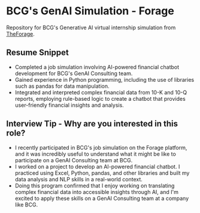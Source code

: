 # BCG's GenAI Simulation - Forage
Repository for BCG's Generative AI virtual internship simulation from [TheForage](theforage.com).

## Resume Snippet

 * Completed a job simulation involving AI-powered financial chatbot development
   for BCG's GenAI Consulting team.
 * Gained experience in Python programming, including the use of libraries such
   as pandas for data manipulation.
 * Integrated and interpreted complex financial data from 10-K and 10-Q reports,
   employing rule-based logic to create a chatbot that provides user-friendly
   financial insights and analysis.

## Interview Tip - Why are you interested in this role?

- I recently participated in BCG's job simulation on the Forage platform, and it
was incredibly useful to understand what it might be like to participate on a
GenAI Consulting team at BCG.
- I worked on a project to develop an AI-powered financial chatbot. I practiced
using Excel, Python, pandas, and other libraries and built my data analysis and
NLP skills in a real-world context.
- Doing this program confirmed that I enjoy working on translating complex
financial data into accessible insights through AI, and I'm excited to apply
these skills on a GenAI Consulting team at a company like BCG.
